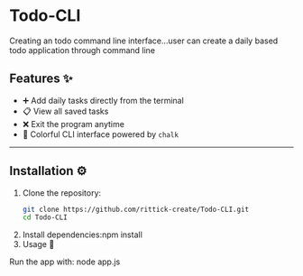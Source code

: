 # Todo-CLI
Creating an todo command line interface...user can create a daily based todo application through command line


## Features ✨
- ➕ Add daily tasks directly from the terminal  
- 📋 View all saved tasks  
- ❌ Exit the program anytime  
- 🎨 Colorful CLI interface powered by `chalk`

---

## Installation ⚙️

1. Clone the repository:
   ```bash
   git clone https://github.com/rittick-create/Todo-CLI.git
   cd Todo-CLI
2.	Install dependencies:npm install
3.	Usage 🚀

Run the app with:  node app.js  


   
